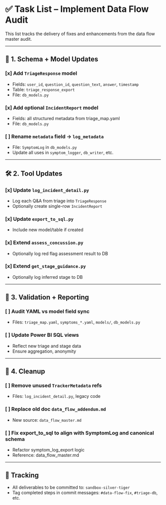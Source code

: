 # ✅ Task List – Implement Data Flow Audit

This list tracks the delivery of fixes and enhancements from the data flow master audit.

---

## 🔧 1. Schema + Model Updates

### [x] Add `TriageResponse` model
- Fields: `user_id`, `question_id`, `question_text`, `answer`, `timestamp`
- Table: `triage_response_export`
- File: `db_models.py`

### [x] Add optional `IncidentReport` model
- Fields: all structured metadata from triage_map.yaml
- File: `db_models.py`

### [ ] Rename `metadata` field → `log_metadata`
- File: `SymptomLog` in `db_models.py`
- Update all uses in `symptom_logger`, `db_writer`, etc.

---

## 🛠️ 2. Tool Updates

### [x] Update `log_incident_detail.py`
- Log each Q&A from triage into `TriageResponse`
- Optionally create single-row `IncidentReport`

### [x] Update `export_to_sql.py`
- Include new model/table if created

### [x] Extend `assess_concussion.py`
- Optionally log red flag assessment result to DB

### [x] Extend `get_stage_guidance.py`
- Optionally log inferred stage to DB

---

## 🧪 3. Validation + Reporting

### [ ] Audit YAML vs model field sync
- Files: `triage_map.yaml`, `symptoms_*.yaml`, `models/`, `db_models.py`

### [ ] Update Power BI SQL views
- Reflect new triage and stage data
- Ensure aggregation, anonymity

---

## 🧼 4. Cleanup

### [ ] Remove unused `TrackerMetadata` refs
- Files: `log_incident_detail.py`, legacy code

### [ ] Replace old doc `data_flow_addendum.md`
- New source: `data_flow_master.md`

### [ ] Fix export_to_sql to align with SymptomLog and canonical schema
- Refactor symptom_log_export logic
- Reference: data_flow_master.md

---

## 📍 Tracking

- All deliverables to be committed to: `sandbox-silver-tiger`
- Tag completed steps in commit messages: `#data-flow-fix`, `#triage-db`, etc.